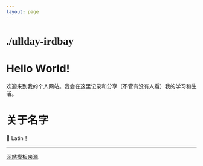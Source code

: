 ```yaml
---
layout: page
---
```


# <span style="font-family:Courier Prime">./ullday-irdbay</span>
# Hello World!

欢迎来到我的个人网站。我会在这里记录和分享（不管有没有人看）我的学习和生活。


# 关于名字

🐷 Latin！

---

<div class="small center">
<p><a href="https://github.com/missing-semester-cn/missing-semester-cn">网站模板来源</a>.</p>
<!-- <p>Licensed under CC BY-NC-SA.</p> -->
<!-- <p>See <a href="/license">here</a> for contribution &amp; translation guidelines.</p> -->
</div>
